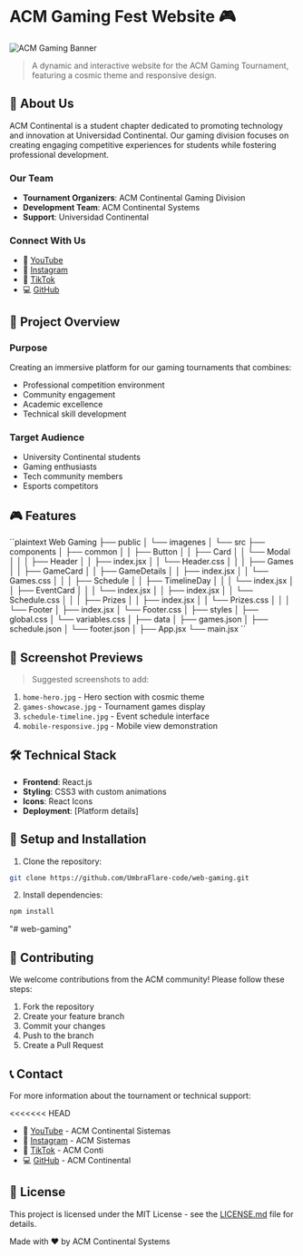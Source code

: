 # ACM Gaming Fest Website 🎮

![ACM Gaming Banner](suggested_banner.jpg)
> A dynamic and interactive website for the ACM Gaming Tournament, featuring a cosmic theme and responsive design.

## 👥 About Us

ACM Continental is a student chapter dedicated to promoting technology and innovation at Universidad Continental. Our gaming division focuses on creating engaging competitive experiences for students while fostering professional development.

### Our Team
- **Tournament Organizers**: ACM Continental Gaming Division
- **Development Team**: ACM Continental Systems
- **Support**: Universidad Continental

### Connect With Us
- 🎥 [YouTube](https://youtube.com/@acmcontinental-sistemas)
- 📸 [Instagram](https://www.instagram.com/acmsistemas2)
- 🎵 [TikTok](https://www.tiktok.com/@acmconti)
- 💻 [GitHub](https://github.com/ACMContinental)

## 🎯 Project Overview

### Purpose
Creating an immersive platform for our gaming tournaments that combines:
- Professional competition environment
- Community engagement
- Academic excellence
- Technical skill development

### Target Audience
- University Continental students
- Gaming enthusiasts
- Tech community members
- Esports competitors

## 🎮 Features
´´plaintext
Web Gaming
├── public
│   └── imagenes
│
└── src
    ├── components
    │   ├── common
    │   │   ├── Button
    │   │   ├── Card
    │   │   └── Modal
    │   │
    │   ├── Header
    │   │   ├── index.jsx
    │   │   └── Header.css
    │   │
    │   ├── Games
    │   │   ├── GameCard
    │   │   ├── GameDetails
    │   │   ├── index.jsx
    │   │   └── Games.css
    │   │
    │   ├── Schedule
    │   │   ├── TimelineDay
    │   │   │   └── index.jsx
    │   │   ├── EventCard
    │   │   │   └── index.jsx
    │   │   ├── index.jsx
    │   │   └── Schedule.css
    │   │
    │   ├── Prizes
    │   │   ├── index.jsx
    │   │   └── Prizes.css
    │   │
    │   └── Footer
    │       ├── index.jsx
    │       └── Footer.css
    │
    ├── styles
    │   ├── global.css
    │   └── variables.css
    │
    ├── data
    │   ├── games.json
    │   ├── schedule.json
    │   └── footer.json
    │
    ├── App.jsx
    └── main.jsx
´´

## 📸 Screenshot Previews

> Suggested screenshots to add:

1. `home-hero.jpg` - Hero section with cosmic theme
2. `games-showcase.jpg` - Tournament games display
3. `schedule-timeline.jpg` - Event schedule interface
4. `mobile-responsive.jpg` - Mobile view demonstration

## 🛠 Technical Stack

- **Frontend**: React.js
- **Styling**: CSS3 with custom animations
- **Icons**: React Icons
- **Deployment**: [Platform details]

## 🔧 Setup and Installation

1. Clone the repository:
```bash
git clone https://github.com/UmbraFlare-code/web-gaming.git
```
2. Install dependencies:
```bash
npm install
```
"# web-gaming"
## 🤝 Contributing
We welcome contributions from the ACM community! Please follow these steps:

1. Fork the repository
2. Create your feature branch
3. Commit your changes
4. Push to the branch
5. Create a Pull Request
## 📞 Contact
For more information about the tournament or technical support:

<<<<<<< HEAD
- 🎥 [YouTube](https://youtube.com/@acmcontinental-sistemas) - ACM Continental Sistemas
- 📸 [Instagram](https://www.instagram.com/acmsistemas2) - ACM Sistemas
- 🎵 [TikTok](https://www.tiktok.com/@acmconti) - ACM Conti
- 💻 [GitHub](https://github.com/ACMContinental) - ACM Continental

## 📄 License
This project is licensed under the MIT License - see the [LICENSE.md](LICENSE.md) file for details.

Made with ❤️ by ACM Continental Systems
